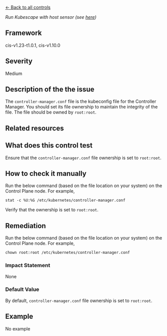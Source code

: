 [← Back to all controls](index.md)


_Run Kubescape with host sensor (see [here](../../components/host-sensor))_

## Framework

cis-v1.23-t1.0.1, cis-v1.10.0

## Severity

Medium

## Description of the the issue

The `controller-manager.conf` file is the kubeconfig file for the Controller Manager. You should set its file ownership to maintain the integrity of the file. The file should be owned by `root:root`.

## Related resources

## What does this control test

Ensure that the `controller-manager.conf` file ownership is set to `root:root`.

## How to check it manually

Run the below command (based on the file location on your system) on the Control Plane node. For example,

```
stat -c %U:%G /etc/kubernetes/controller-manager.conf

```

 Verify that the ownership is set to `root:root`.

## Remediation

Run the below command (based on the file location on your system) on the Control Plane node. For example,

```
chown root:root /etc/kubernetes/controller-manager.conf

```

### Impact Statement

None

### Default Value

By default, `controller-manager.conf` file ownership is set to `root:root`.

## Example

No example
